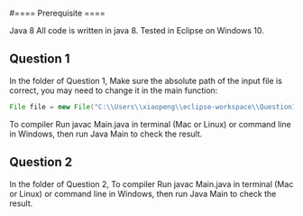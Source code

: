 #==== Prerequisite ====

Java 8
All code is written in java 8. Tested in Eclipse on Windows 10.

## Question 1
In the folder of Question 1,
Make sure the absolute path of the input file is correct, you may need to change it in the main function: 
```Java
File file = new File("C:\\Users\\xiaopeng\\eclipse-workspace\\Question1\\src\\Q1_input.txt");
```
To compiler
Run javac Main.java in terminal (Mac or Linux) or command line in Windows, then run Java Main to check the result.

## Question 2
In the folder of Question 2,
To compiler
Run javac Main.java in terminal (Mac or Linux) or command line in Windows, then run Java Main to check the result.
